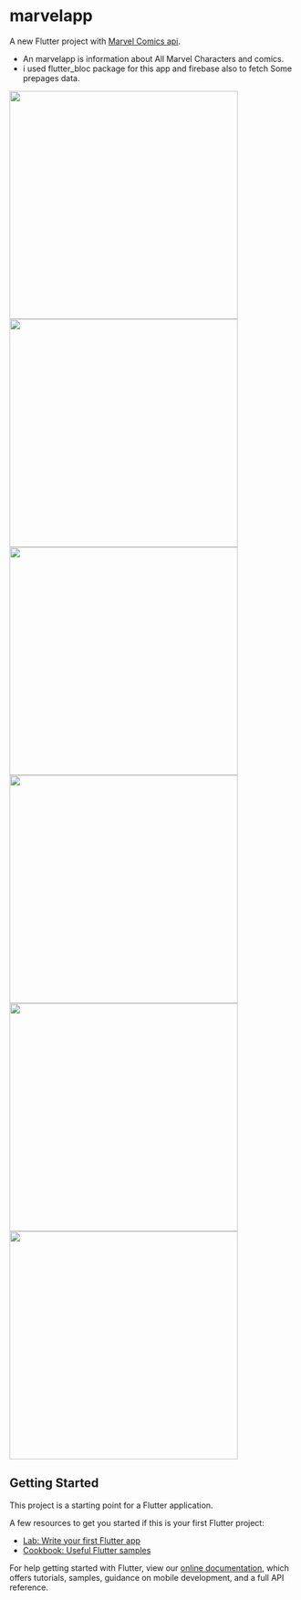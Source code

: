 # marvelapp

A new Flutter project with [Marvel Comics api](https://developer.marvel.com/).
- An marvelapp is information about All Marvel Characters and comics.
- i used flutter_bloc package for this app and firebase also to fetch Some prepages data.

<img src="https://github.com/Appii00/flutter-bloc-marvelapp/blob/master/Screenshot_20210513-081746.jpg" width="400">
<img src="https://github.com/Appii00/flutter-bloc-marvelapp/blob/master/Screenshot_20210513-081802.jpg" width="400">
<img src="https://github.com/Appii00/flutter-bloc-marvelapp/blob/master/Screenshot_20210513-081820.jpg" width="400">
<img src="https://github.com/Appii00/flutter-bloc-marvelapp/blob/master/Screenshot_20210513-081828.jpg" width="400">
<img src="https://github.com/Appii00/flutter-bloc-marvelapp/blob/master/Screenshot_20210513-081843.jpg" width="400">
<img src="https://github.com/Appii00/flutter-bloc-marvelapp/blob/master/Screenshot_20210513-081939.jpg" width="400">

## Getting Started

This project is a starting point for a Flutter application.

A few resources to get you started if this is your first Flutter project:

- [Lab: Write your first Flutter app](https://flutter.dev/docs/get-started/codelab)
- [Cookbook: Useful Flutter samples](https://flutter.dev/docs/cookbook)

For help getting started with Flutter, view our
[online documentation](https://flutter.dev/docs), which offers tutorials,
samples, guidance on mobile development, and a full API reference.
